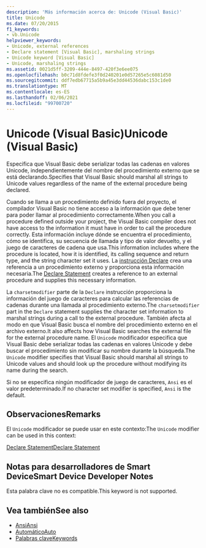 ```yaml
---
description: 'Más información acerca de: Unicode (Visual Basic)'
title: Unicode
ms.date: 07/20/2015
f1_keywords:
- vb.Unicode
helpviewer_keywords:
- Unicode, external references
- Declare statement [Visual Basic], marshaling strings
- Unicode keyword [Visual Basic]
- Unicode, marshaling strings
ms.assetid: 0021d5ff-3209-444e-8497-420f3e6ee075
ms.openlocfilehash: b0c71d8fdefe3f0d240201e0d57265e5c6081d50
ms.sourcegitcommit: ddf7edb67715a5b9a45e3dd44536dabc153c1de0
ms.translationtype: MT
ms.contentlocale: es-ES
ms.lasthandoff: 02/06/2021
ms.locfileid: "99700720"
---
```

# <a name="unicode-visual-basic"></a><span data-ttu-id="48d9e-103">Unicode (Visual Basic)</span><span class="sxs-lookup"><span data-stu-id="48d9e-103">Unicode (Visual Basic)</span></span>

<span data-ttu-id="48d9e-104">Especifica que Visual Basic debe serializar todas las cadenas en valores Unicode, independientemente del nombre del procedimiento externo que se está declarando.</span><span class="sxs-lookup"><span data-stu-id="48d9e-104">Specifies that Visual Basic should marshal all strings to Unicode values regardless of the name of the external procedure being declared.</span></span>  
  
 <span data-ttu-id="48d9e-105">Cuando se llama a un procedimiento definido fuera del proyecto, el compilador Visual Basic no tiene acceso a la información que debe tener para poder llamar al procedimiento correctamente.</span><span class="sxs-lookup"><span data-stu-id="48d9e-105">When you call a procedure defined outside your project, the Visual Basic compiler does not have access to the information it must have in order to call the procedure correctly.</span></span> <span data-ttu-id="48d9e-106">Esta información incluye dónde se encuentra el procedimiento, cómo se identifica, su secuencia de llamada y tipo de valor devuelto, y el juego de caracteres de cadena que usa.</span><span class="sxs-lookup"><span data-stu-id="48d9e-106">This information includes where the procedure is located, how it is identified, its calling sequence and return type, and the string character set it uses.</span></span> <span data-ttu-id="48d9e-107">La [instrucción Declare](../statements/declare-statement.md) crea una referencia a un procedimiento externo y proporciona esta información necesaria.</span><span class="sxs-lookup"><span data-stu-id="48d9e-107">The [Declare Statement](../statements/declare-statement.md) creates a reference to an external procedure and supplies this necessary information.</span></span>  
  
 <span data-ttu-id="48d9e-108">La `charsetmodifier` parte de la `Declare` instrucción proporciona la información del juego de caracteres para calcular las referencias de cadenas durante una llamada al procedimiento externo.</span><span class="sxs-lookup"><span data-stu-id="48d9e-108">The `charsetmodifier` part in the `Declare` statement supplies the character set information to marshal strings during a call to the external procedure.</span></span> <span data-ttu-id="48d9e-109">También afecta al modo en que Visual Basic busca el nombre del procedimiento externo en el archivo externo.</span><span class="sxs-lookup"><span data-stu-id="48d9e-109">It also affects how Visual Basic searches the external file for the external procedure name.</span></span> <span data-ttu-id="48d9e-110">El `Unicode` modificador especifica que Visual Basic debe serializar todas las cadenas en valores Unicode y debe buscar el procedimiento sin modificar su nombre durante la búsqueda.</span><span class="sxs-lookup"><span data-stu-id="48d9e-110">The `Unicode` modifier specifies that Visual Basic should marshal all strings to Unicode values and should look up the procedure without modifying its name during the search.</span></span>  
  
 <span data-ttu-id="48d9e-111">Si no se especifica ningún modificador de juego de caracteres, `Ansi` es el valor predeterminado.</span><span class="sxs-lookup"><span data-stu-id="48d9e-111">If no character set modifier is specified, `Ansi` is the default.</span></span>  
  
## <a name="remarks"></a><span data-ttu-id="48d9e-112">Observaciones</span><span class="sxs-lookup"><span data-stu-id="48d9e-112">Remarks</span></span>  

 <span data-ttu-id="48d9e-113">El `Unicode` modificador se puede usar en este contexto:</span><span class="sxs-lookup"><span data-stu-id="48d9e-113">The `Unicode` modifier can be used in this context:</span></span>  
  
 [<span data-ttu-id="48d9e-114">Declare Statement</span><span class="sxs-lookup"><span data-stu-id="48d9e-114">Declare Statement</span></span>](../statements/declare-statement.md)  
  
## <a name="smart-device-developer-notes"></a><span data-ttu-id="48d9e-115">Notas para desarrolladores de Smart Device</span><span class="sxs-lookup"><span data-stu-id="48d9e-115">Smart Device Developer Notes</span></span>  

 <span data-ttu-id="48d9e-116">Esta palabra clave no es compatible.</span><span class="sxs-lookup"><span data-stu-id="48d9e-116">This keyword is not supported.</span></span>  
  
## <a name="see-also"></a><span data-ttu-id="48d9e-117">Vea también</span><span class="sxs-lookup"><span data-stu-id="48d9e-117">See also</span></span>

- [<span data-ttu-id="48d9e-118">Ansi</span><span class="sxs-lookup"><span data-stu-id="48d9e-118">Ansi</span></span>](ansi.md)
- [<span data-ttu-id="48d9e-119">Automático</span><span class="sxs-lookup"><span data-stu-id="48d9e-119">Auto</span></span>](auto.md)
- [<span data-ttu-id="48d9e-120">Palabras clave</span><span class="sxs-lookup"><span data-stu-id="48d9e-120">Keywords</span></span>](../keywords/index.md)
